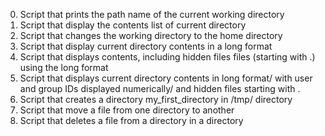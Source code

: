 0. Script that prints the path name of the current working directory
1. Script that display the contents list of current directory
2. Script that changes the working directory to the home directory
3. Script that display current directory contents in a long format
4. Script that displays contents, including hidden files files (starting with .) using the long format
5. Script that displays current directory contents in long format/ with user and group IDs displayed numerically/ and hidden files starting with .
6. Script that creates a directory my_first_directory in /tmp/ directory
7. Script that move a file from one directory to another
8. Script that deletes a file from a directory in a directory
